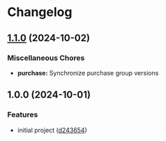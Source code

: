 # Changelog

## [1.1.0](https://github.com/harunnryd/experimental/compare/purchase@v1.0.0...purchase@v1.1.0) (2024-10-02)


### Miscellaneous Chores

* **purchase:** Synchronize purchase group versions

## 1.0.0 (2024-10-01)


### Features

* initial project ([d243654](https://github.com/harunnryd/experimental/commit/d24365479bebb6166f1069458bb273db37e3bff9))

